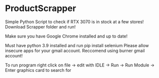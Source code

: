 # ProductScrapper

Simple Python Script to check if RTX 3070 is in stock at a few stores!
Download Scrapper folder and run!

Make sure you have Google Chrome installed and up to date!

Must have python 3.9 installed and run pip install selenium
Please allow insecure apps for your gmail account. Reccomend using burner gmail account!

To run program right click on file -> edit with IDLE -> Run -> Run Module -> Enter graphics card to search for
